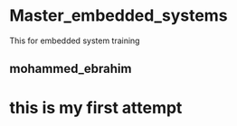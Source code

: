 # Master_embedded_systems
This for embedded system training
## mohammed_ebrahim
# this is my first attempt
